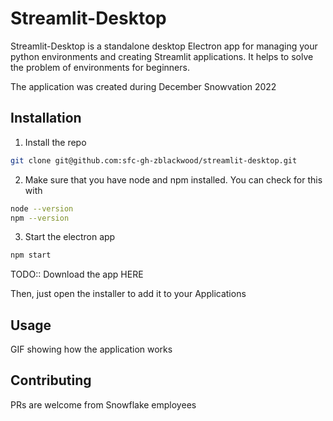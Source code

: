 # Streamlit-Desktop

Streamlit-Desktop is a standalone desktop Electron app for managing your python environments and creating Streamlit applications. It helps to solve the problem of environments for beginners.

The application was created during December Snowvation 2022

## Installation

1. Install the repo

```bash
git clone git@github.com:sfc-gh-zblackwood/streamlit-desktop.git
```

2. Make sure that you have node and npm installed. You can check for this with

```bash
node --version
npm --version
```

3. Start the electron app

```bash
npm start
```

TODO:: Download the app HERE

Then, just open the installer to add it to your Applications

## Usage

GIF showing how the application works

## Contributing

PRs are welcome from Snowflake employees
